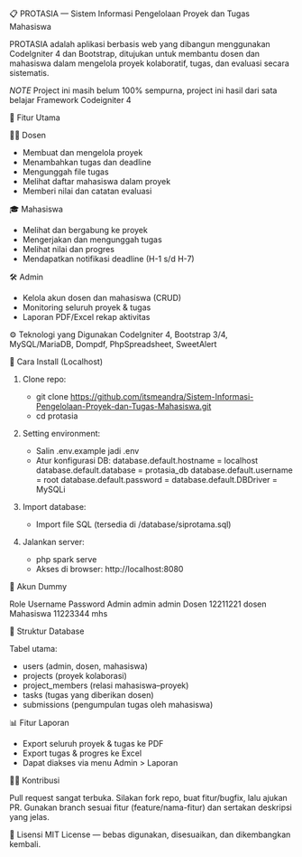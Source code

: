 📋 PROTASIA — Sistem Informasi Pengelolaan Proyek dan Tugas Mahasiswa

PROTASIA adalah aplikasi berbasis web yang dibangun menggunakan CodeIgniter 4 dan Bootstrap, ditujukan untuk membantu dosen dan mahasiswa dalam mengelola proyek kolaboratif, tugas, dan evaluasi secara sistematis.

*NOTE*
Project ini masih belum 100% sempurna, project ini hasil dari sata belajar Framework Codeigniter 4

📌 Fitur Utama

🧑‍🏫 Dosen
- Membuat dan mengelola proyek
- Menambahkan tugas dan deadline
- Mengunggah file tugas
- Melihat daftar mahasiswa dalam proyek
- Memberi nilai dan catatan evaluasi

🎓 Mahasiswa
- Melihat dan bergabung ke proyek
- Mengerjakan dan mengunggah tugas
- Melihat nilai dan progres
- Mendapatkan notifikasi deadline (H-1 s/d H-7)

🛠️ Admin
- Kelola akun dosen dan mahasiswa (CRUD)
- Monitoring seluruh proyek & tugas
- Laporan PDF/Excel rekap aktivitas

⚙️ Teknologi yang Digunakan
CodeIgniter 4, 
Bootstrap 3/4, 
MySQL/MariaDB, 
Dompdf, 
PhpSpreadsheet, 
SweetAlert

🚀 Cara Install (Localhost)

1. Clone repo:
   - git clone https://github.com/itsmeandra/Sistem-Informasi-Pengelolaan-Proyek-dan-Tugas-Mahasiswa.git
   - cd protasia

3. Setting environment:
    - Salin .env.example jadi .env
    - Atur konfigurasi DB:
        database.default.hostname = localhost
        database.default.database = protasia_db
        database.default.username = root
        database.default.password =
        database.default.DBDriver = MySQLi

4. Import database:
    - Import file SQL (tersedia di /database/siprotama.sql)

5. Jalankan server:
    - php spark serve
    - Akses di browser: http://localhost:8080

🔪 Akun Dummy

  Role          Username          Password
  Admin         admin             admin
  Dosen         12211221          dosen
  Mahasiswa     11223344          mhs

📝 Struktur Database

Tabel utama:
- users (admin, dosen, mahasiswa)
- projects (proyek kolaborasi)
- project_members (relasi mahasiswa–proyek)
- tasks (tugas yang diberikan dosen)
- submissions (pengumpulan tugas oleh mahasiswa)

📊 Fitur Laporan

- Export seluruh proyek & tugas ke PDF
- Export tugas & progres ke Excel
- Dapat diakses via menu Admin > Laporan

🙋‍♂️ Kontribusi

Pull request sangat terbuka. Silakan fork repo, buat fitur/bugfix, lalu ajukan PR. Gunakan branch sesuai fitur (feature/nama-fitur) dan sertakan deskripsi yang jelas.

📄 Lisensi
MIT License — bebas digunakan, disesuaikan, dan dikembangkan kembali.
